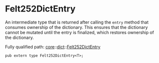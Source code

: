 # Felt252DictEntry

An intermediate type that is returned after calling the `entry` method that consumes ownership
of the dictionary. This ensures that the dictionary cannot be mutated until the entry is
finalized, which restores ownership of the dictionary.

Fully qualified path: [core](./core.md)::[dict](./core-dict.md)::[Felt252DictEntry](./core-dict-Felt252DictEntry.md)

<pre><code class="language-cairo">pub extern type Felt252DictEntry&lt;T&gt;;</code></pre>


